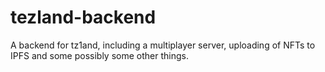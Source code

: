 # tezland-backend

A backend for tz1and, including a multiplayer server, uploading of NFTs to IPFS and some possibly some other things.
